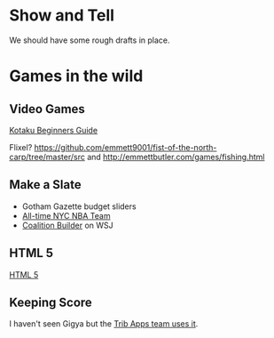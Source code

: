 # Show and Tell

We should have some rough drafts in place. 

# Games in the wild

## Video Games
[Kotaku Beginners Guide](http://kotaku.com/5979539/a-beginners-guide-to-making-your-first-video-game) 

Flixel? https://github.com/emmett9001/fist-of-the-north-carp/tree/master/src and http://emmettbutler.com/games/fishing.html


## Make a Slate
+ Gotham Gazette budget sliders
+ [All-time NYC NBA Team](http://www.nytimes.com/interactive/2012/12/24/sports/basketball/pick-your-all-time-new-york-city-nba-team.html?_r=0)
+ [Coalition Builder](http://graphics.wsj.com/koalitionsautomat/) on WSJ

## HTML 5 
[HTML 5](http://oreillynet.com/pub/e/2632?imm_mid=0a2782&cmp=em-npa-webcasts-pr-march4)


## Keeping Score
I haven't seen Gigya but the [Trib Apps team uses it](https://review.wizehive.com/voting/view/elny2013/14406/1236432/0). 



